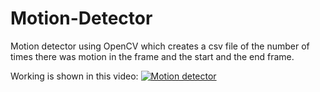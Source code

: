 # Motion-Detector
Motion detector using OpenCV which creates a csv file of the number of times there was motion in the frame and the start and the end frame.

Working is shown in this video:
[![Motion detector](https://imgur.com/tz2dpBh)](https://www.youtube.com/watch?v=SdqpxbxzwUM&t=2s)

